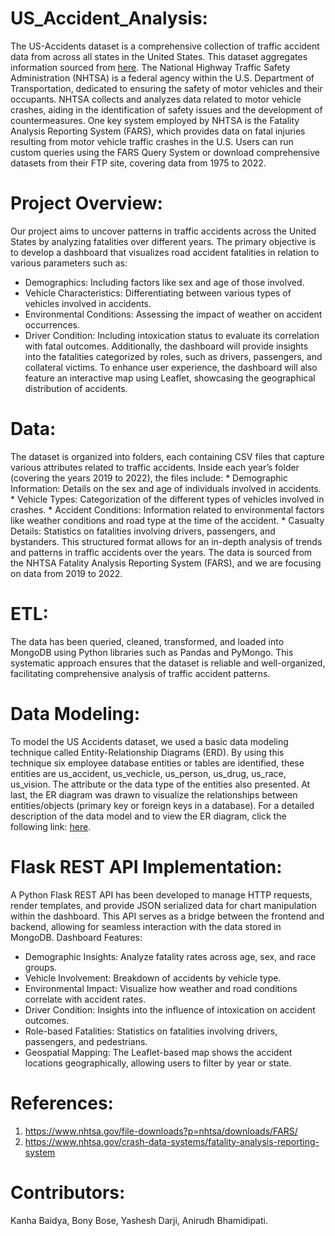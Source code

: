 

# US_Accident_Analysis:

The US-Accidents dataset is a comprehensive collection of traffic accident data from across all states in the United States. This dataset aggregates information sourced from  [here](nhtsa.gov). The National Highway Traffic Safety Administration (NHTSA) is a federal agency within the U.S. Department of Transportation, dedicated to ensuring the safety of motor vehicles and their occupants. NHTSA collects and analyzes data related to motor vehicle crashes, aiding in the identification of safety issues and the development of countermeasures.
One key system employed by NHTSA is the Fatality Analysis Reporting System (FARS), which provides data on fatal injuries resulting from motor vehicle traffic crashes in the U.S. Users can run custom queries using the FARS Query System or download comprehensive datasets from their FTP site, covering data from 1975 to 2022.



# Project Overview:

Our project aims to uncover patterns in traffic accidents across the United States by analyzing fatalities over different years. The primary objective is to develop a dashboard that visualizes road accident fatalities in relation to various parameters such as:
   * Demographics: Including factors like sex and age of those involved.
   * Vehicle Characteristics: Differentiating between various types of vehicles involved in accidents.
   * Environmental Conditions: Assessing the impact of weather on accident occurrences.
   * Driver Condition: Including intoxication status to evaluate its correlation with fatal outcomes.
Additionally, the dashboard will provide insights into the fatalities categorized by roles, such as drivers, passengers, and collateral victims. To enhance user experience, the dashboard will also feature an interactive map using Leaflet, showcasing the geographical distribution of accidents.

# Data:
The dataset is organized into folders, each containing CSV files that capture various attributes related to traffic accidents. Inside each year’s folder (covering the years 2019 to 2022), the files include:
    * Demographic Information: Details on the sex and age of individuals involved in accidents.
    * Vehicle Types: Categorization of the different types of vehicles involved in crashes.
    * Accident Conditions: Information related to environmental factors like weather conditions and road type at the time of the accident.
    * Casualty Details: Statistics on fatalities involving drivers, passengers, and bystanders.
This structured format allows for an in-depth analysis of trends and patterns in traffic accidents over the years. The data is sourced from the NHTSA Fatality Analysis Reporting System (FARS), and we are focusing on data from 2019 to 2022.

# ETL:

The data has been queried, cleaned, transformed, and loaded into MongoDB using Python libraries such as Pandas and PyMongo. This systematic approach ensures that the dataset is reliable and well-organized, facilitating comprehensive analysis of traffic accident patterns.



# Data Modeling:
 
To model the US Accidents dataset, we used a basic data modeling technique called Entity-Relationship Diagrams (ERD). By using this technique six employee database entities or tables are identified, these entities are us_accident, us_vechicle, us_person, us_drug, us_race, us_vision. The attribute or the data type of the entities also presented. At last, the ER diagram was drawn to visualize the relationships between entities/objects (primary key or foreign keys in a database). For a detailed description of the data model and to view the ER diagram, click the following link: [here](QuickDBD-Accident_ERD.png).

# Flask REST API Implementation:

A Python Flask REST API has been developed to manage HTTP requests, render templates, and provide JSON serialized data for chart manipulation within the dashboard. This API serves as a bridge between the frontend and backend, allowing for seamless interaction with the data stored in MongoDB.
Dashboard Features:
   * Demographic Insights: Analyze fatality rates across age, sex, and race groups.
   * Vehicle Involvement: Breakdown of accidents by vehicle type.
   * Environmental Impact: Visualize how weather and road conditions correlate with accident rates.
   * Driver Condition: Insights into the influence of intoxication on accident outcomes.
   * Role-based Fatalities: Statistics on fatalities involving drivers, passengers, and pedestrians.
   * Geospatial Mapping: The Leaflet-based map shows the accident locations geographically, allowing users to filter by year or state.

# References:
   1. https://www.nhtsa.gov/file-downloads?p=nhtsa/downloads/FARS/
   2. https://www.nhtsa.gov/crash-data-systems/fatality-analysis-reporting-system

# Contributors:
   Kanha Baidya,
   Bony Bose,
   Yashesh Darji,
   Anirudh Bhamidipati.

  









